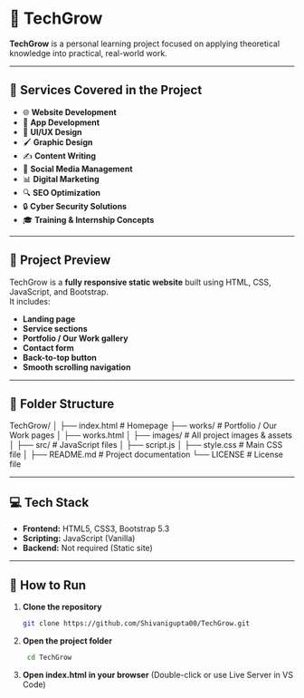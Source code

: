# 🌱 TechGrow

**TechGrow** is a personal learning project focused on applying theoretical knowledge into practical, real-world work.  

---

## 📌 Services Covered in the Project

- 🌐 **Website Development**  
- 📱 **App Development**  
- 🎨 **UI/UX Design**  
- 🖌️ **Graphic Design**  
- ✍️ **Content Writing**  
- 📣 **Social Media Management**  
- 📊 **Digital Marketing**  
- 🔍 **SEO Optimization**  
- 🔒 **Cyber Security Solutions**  
- 🎓 **Training & Internship Concepts**  

---

## 📸 Project Preview

TechGrow is a **fully responsive static website** built using HTML, CSS, JavaScript, and Bootstrap.  
It includes:
- **Landing page**
- **Service sections**
- **Portfolio / Our Work gallery**
- **Contact form**
- **Back-to-top button**
- **Smooth scrolling navigation**

---

## 📂 Folder Structure
TechGrow/
│
├── index.html # Homepage
├── works/ # Portfolio / Our Work pages
│ ├── works.html
│
├── images/ # All project images & assets
│
├── src/ # JavaScript files
│ ├── script.js
│
├── style.css # Main CSS file
│
├── README.md # Project documentation
└── LICENSE # License file


---

## 💻 Tech Stack

- **Frontend:** HTML5, CSS3, Bootstrap 5.3  
- **Scripting:** JavaScript (Vanilla)  
- **Backend:** Not required (Static site)  

---

## 🚀 How to Run

1. **Clone the repository**
   ```bash
   git clone https://github.com/Shivanigupta00/TechGrow.git
2. **Open the project folder**
   ```bash
    cd TechGrow
3. **Open index.html in your browser**
   (Double-click or use Live Server in VS Code)

   
